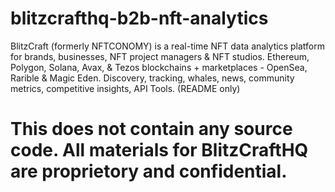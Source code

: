 # blitzcrafthq-b2b-nft-analytics
BlitzCraft (formerly NFTCONOMY) is a real-time NFT data analytics platform for brands, businesses, NFT project managers &amp; NFT studios. Ethereum, Polygon, Solana, Avax, &amp; Tezos blockchains + marketplaces - OpenSea, Rarible &amp; Magic Eden. Discovery, tracking, whales, news, community metrics, competitive insights, API Tools. (README only)


# This does not contain any source code. All materials for BlitzCraftHQ are proprietory and confidential. 
